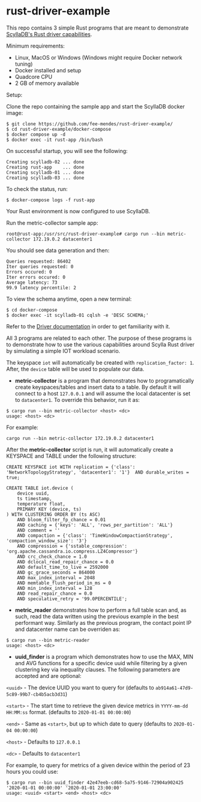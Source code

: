 # rust-driver-example

This repo contains 3 simple Rust programs that are meant to demonstrate [ScyllaDB's Rust driver capabilities](https://github.com/scylladb/scylla-rust-driver/).

Minimum requirements:
- Linux, MacOS or Windows (Windows might require Docker network tuning)
- Docker installed and setup
- Quadcore CPU
- 2 GB of memory available

Setup: 

Clone the repo containing the sample app and start the ScyllaDB docker image:

```
$ git clone https://github.com/fee-mendes/rust-driver-example/
$ cd rust-driver-example/docker-compose
$ docker compose up -d
$ docker exec -it rust-app /bin/bash
```

On successful startup, you will see the following:
```
Creating scylladb-02 ... done
Creating rust-app    ... done
Creating scylladb-01 ... done
Creating scylladb-03 ... done
```
To check the status, run:
```
$ docker-compose logs -f rust-app
```
Your Rust environment is now configured to use ScyllaDB. 

Run the metric-collector sample app:
```
root@rust-app:/usr/src/rust-driver-example# cargo run --bin metric-collector 172.19.0.2 datacenter1
```
You should see data generation and then:
```
Queries requested: 86402
Iter queries requested: 0
Errors occured: 0
Iter errors occured: 0
Average latency: 73
99.9 latency percentile: 2
```
To view the schema anytime, open a new terminal:
```
$ cd docker-compose
$ docker exec -it scylladb-01 cqlsh -e 'DESC SCHEMA;'
```

Refer to the [Driver documentation](https://cvybhu.github.io/scyllabook/index.html) in order to get familiarity with it.

All 3 programs are related to each other. The purpose of these programs is to demonstrate how to use the various capabilities around Scylla Rust driver by simulating a simple IOT workload scenario.

The keyspace `iot` will automatically be created with `replication_factor: 1`. After, the `device` table will be used to populate our data.

- **metric-collector** is a program that demonstrates how to programatically create keyspaces/tables and insert data to a table. By default it will connect to a host `127.0.0.1` and will assume the local datacenter is set to `datacenter1`. To override this behavior, run it as: 

```shell
$ cargo run --bin metric-collector <host> <dc> 
usage: <host> <dc> 
```

For example:
```
cargo run --bin metric-collector 172.19.0.2 datacenter1
```

After the **metric-collector** script is run, it will automatically create a KEYSPACE and TABLE under the following structure:

```
CREATE KEYSPACE iot WITH replication = {'class': 'NetworkTopologyStrategy', 'datacenter1': '1'}  AND durable_writes = true;

CREATE TABLE iot.device (
    device uuid,
    ts timestamp,
    temperature float,
    PRIMARY KEY (device, ts)
) WITH CLUSTERING ORDER BY (ts ASC)
    AND bloom_filter_fp_chance = 0.01
    AND caching = {'keys': 'ALL', 'rows_per_partition': 'ALL'}
    AND comment = ''
    AND compaction = {'class': 'TimeWindowCompactionStrategy', 'compaction_window_size': '3'}
    AND compression = {'sstable_compression': 'org.apache.cassandra.io.compress.LZ4Compressor'}
    AND crc_check_chance = 1.0
    AND dclocal_read_repair_chance = 0.0
    AND default_time_to_live = 2592000
    AND gc_grace_seconds = 864000
    AND max_index_interval = 2048
    AND memtable_flush_period_in_ms = 0
    AND min_index_interval = 128
    AND read_repair_chance = 0.0
    AND speculative_retry = '99.0PERCENTILE';
```

- **metric_reader** demonstrates how to perform a full table scan and, as such, read the data written using the previous example in the best performant way. Similarly as the previous program, the contact point IP and datacenter name can be overriden as:

```shell
$ cargo run --bin metric-reader
usage: <host> <dc>
```

- **uuid_finder** is a program which demonstrates how to use the MAX, MIN and AVG functions for a specific device uuid while filtering by a given clustering key via inequality clauses. The following parameters are accepted and are optional: 

`<uuid>`  - The device UUID you want to query for (defaults to `ab914a61-47d9-5c89-99b7-cb4b5acb3d31`)

`<start>` - The start time to retrieve the given device metrics in `YYYY-mm-dd HH:MM:ss` format. (defaults to `2020-01-01 00:00:00`)

`<end>`   - Same as `<start>`, but up to which date to query (defaults to `2020-01-04 00:00:00`)

`<host>`  - Defaults to `127.0.0.1`

`<dc>`    - Defaults to `datacenter1`

For example, to query for metrics of a given device within the period of 23 hours you could use:

```shell
$ cargo run --bin uuid_finder 42e47eeb-cd68-5a75-9146-72904a902425 '2020-01-01 00:00:00' '2020-01-01 23:00:00'
usage: <uuid> <start> <end> <host> <dc>
```
